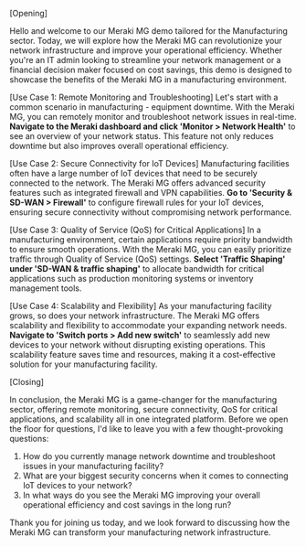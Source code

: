 [Opening]

Hello and welcome to our Meraki MG demo tailored for the Manufacturing sector. Today, we will explore how the Meraki MG can revolutionize your network infrastructure and improve your operational efficiency. Whether you're an IT admin looking to streamline your network management or a financial decision maker focused on cost savings, this demo is designed to showcase the benefits of the Meraki MG in a manufacturing environment.

[Use Case 1: Remote Monitoring and Troubleshooting]
Let's start with a common scenario in manufacturing - equipment downtime. With the Meraki MG, you can remotely monitor and troubleshoot network issues in real-time. **Navigate to the Meraki dashboard and click 'Monitor > Network Health'** to see an overview of your network status. This feature not only reduces downtime but also improves overall operational efficiency.

[Use Case 2: Secure Connectivity for IoT Devices]
Manufacturing facilities often have a large number of IoT devices that need to be securely connected to the network. The Meraki MG offers advanced security features such as integrated firewall and VPN capabilities. **Go to 'Security & SD-WAN > Firewall'** to configure firewall rules for your IoT devices, ensuring secure connectivity without compromising network performance.

[Use Case 3: Quality of Service (QoS) for Critical Applications]
In a manufacturing environment, certain applications require priority bandwidth to ensure smooth operations. With the Meraki MG, you can easily prioritize traffic through Quality of Service (QoS) settings. **Select 'Traffic Shaping' under 'SD-WAN & traffic shaping'** to allocate bandwidth for critical applications such as production monitoring systems or inventory management tools.

[Use Case 4: Scalability and Flexibility]
As your manufacturing facility grows, so does your network infrastructure. The Meraki MG offers scalability and flexibility to accommodate your expanding network needs. **Navigate to 'Switch ports > Add new switch'** to seamlessly add new devices to your network without disrupting existing operations. This scalability feature saves time and resources, making it a cost-effective solution for your manufacturing facility.

[Closing]

In conclusion, the Meraki MG is a game-changer for the manufacturing sector, offering remote monitoring, secure connectivity, QoS for critical applications, and scalability all in one integrated platform. Before we open the floor for questions, I'd like to leave you with a few thought-provoking questions:

1. How do you currently manage network downtime and troubleshoot issues in your manufacturing facility?
2. What are your biggest security concerns when it comes to connecting IoT devices to your network?
3. In what ways do you see the Meraki MG improving your overall operational efficiency and cost savings in the long run?

Thank you for joining us today, and we look forward to discussing how the Meraki MG can transform your manufacturing network infrastructure.